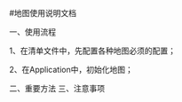 #地图使用说明文档

一、使用流程
    
   1、在清单文件中，先配置各种地图必须的配置；
   
   2、在Application中，初始化地图；
    
    
二、重要方法
三、注意事项

